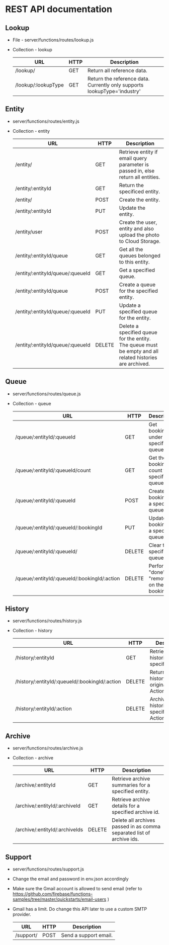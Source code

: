 # REST API documentation

## Lookup

* File - server/functions/routes/lookup.js
* Collection - lookup

    | **URL**           | **HTTP**        |  **Description** | 
    | ------------- |-------------      | -------------|
    | /lookup/     |  GET            | Return all reference data.|
    | /lookup/:lookupType | GET     | Return the reference data. Currently only supports lookupType='industry' | 


## Entity

* server/functions/routes/entity.js
* Collection - entity

    | **URL**           | **HTTP**        |  **Description** | 
    | -------------     |-------------    | -------------|
    | /entity/          |  GET            | Retrieve entity if email query parameter is passed in, else return all entities.|
    | /entity/:entityId | GET     | Return the specificed entity. | 
    | /entity/          | POST   | Create the entity. | 
    | /entity/:entityId | PUT    | Update the entity. | 
    | /entity/user      | POST   | Create the user, entity and also upload the photo to Cloud Storage. | 
    | /entity/:entityId/queue     | GET   | Get all the queues belonged to this entity. | 
    | /entity/:entityId/queue/:queueId    | GET   | Get a specified queue. | 
    | /entity/:entityId/queue    | POST   | Create a queue for the specified entity. | 
    | /entity/:entityId/queue/:queueId    | PUT   | Update a specified queue for the entity. | 
    | /entity/:entityId/queue/:queueId    | DELETE   | Delete a specified queue for the entity. The queue must be empty and all related histories are archived.| 


## Queue

* server/functions/routes/queue.js
* Collection - queue

    | **URL**                        | **HTTP**        |  **Description** | 
    | -------------                  |-------------    | -------------|
    | /queue/:entityId/:queueId      |  GET             | Get bookings under a specified queue.|
    | /queue/:entityId/:queueId/count|  GET             | Get the booking count for a specified queue.|
    | /queue/:entityId/:queueId      |  POST            | Create a booking for a specified queue.|
    | /queue/:entityId/:queueId/:bookingId      |  PUT            | Update the booking for a specified queue.|
    | /queue/:entityId/:queueId/     |  DELETE            | Clear the specified queue.|
    | /queue/:entityId/:queueId/:bookingId/:action     |  DELETE            | Perform "done" or "remove" on the booking.|
    

## History

* server/functions/routes/history.js
* Collection - history

    | **URL**               | **HTTP**        |  **Description** | 
    | -------------         |-------------      | -------------|
    | /history/:entityId    |  GET            | Retrieve all histories for a specified entity.|
    | /history/:entityId/:queueId/:bookingId/:action    |  DELETE            | Return the history to the original queue. Action='return'.|
    | /history/:entityId/:action    |  DELETE            | Archive all histories for the specified entity. Action='archive'.|

## Archive
* server/functions/routes/archive.js
* Collection - archive

    | **URL**           | **HTTP**        |  **Description** | 
    | ------------- |-------------      | -------------|
    | /archive/:entityId     |  GET            | Retrieve archive summaries for a specified entity.|
    | /archive/:entityId/:archiveId | GET     | Retrieve archive details for a specified archive id. | 
    | /archive/:entityId/:archiveIds | DELETE     | Delete all archives passed in as comma separated list of archive ids.| 

## Support
* server/functions/routes/support.js
* Change the email and password in env.json accordingly
* Make sure the Gmail account is allowed to send email (refer to https://github.com/firebase/functions-samples/tree/master/quickstarts/email-users )
* Gmail has a limit. Do change this API later to use a custom SMTP provider.


    | **URL**           | **HTTP**        |  **Description** | 
    | -------------     |-------------    | -----------------|
    | /support/    |  POST            | Send a support email.|
